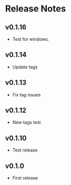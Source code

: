 # Release Notes

## v0.1.16

- Test for windows.

## v0.1.14

- Update tags

## v0.1.13

- Fix tag issues

## v0.1.12

- New tags test

## v0.1.10

- Test release

## v0.1.0

- First release
